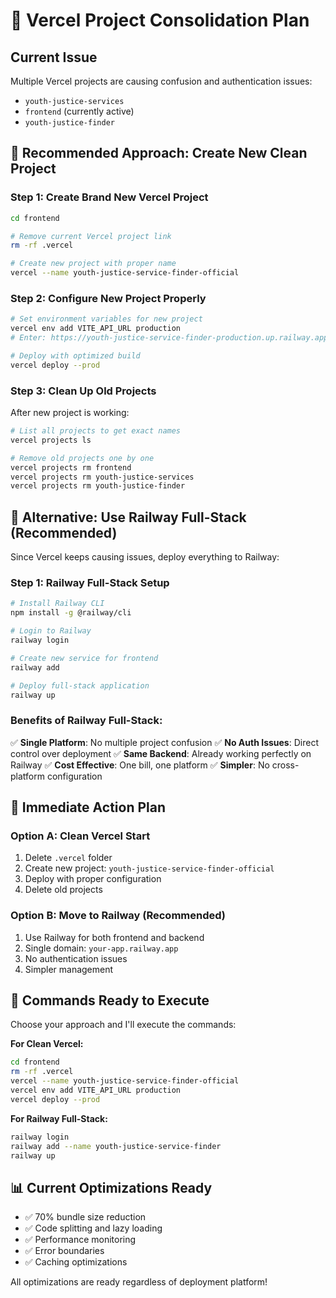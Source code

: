 # 🧹 Vercel Project Consolidation Plan

## Current Issue
Multiple Vercel projects are causing confusion and authentication issues:
- `youth-justice-services` 
- `frontend` (currently active)
- `youth-justice-finder`

## 🎯 Recommended Approach: Create New Clean Project

### Step 1: Create Brand New Vercel Project
```bash
cd frontend

# Remove current Vercel project link
rm -rf .vercel

# Create new project with proper name
vercel --name youth-justice-service-finder-official
```

### Step 2: Configure New Project Properly
```bash
# Set environment variables for new project
vercel env add VITE_API_URL production
# Enter: https://youth-justice-service-finder-production.up.railway.app

# Deploy with optimized build
vercel deploy --prod
```

### Step 3: Clean Up Old Projects
After new project is working:

```bash
# List all projects to get exact names
vercel projects ls

# Remove old projects one by one
vercel projects rm frontend
vercel projects rm youth-justice-services  
vercel projects rm youth-justice-finder
```

## 🚀 Alternative: Use Railway Full-Stack (Recommended)

Since Vercel keeps causing issues, deploy everything to Railway:

### Step 1: Railway Full-Stack Setup
```bash
# Install Railway CLI
npm install -g @railway/cli

# Login to Railway
railway login

# Create new service for frontend
railway add

# Deploy full-stack application
railway up
```

### Benefits of Railway Full-Stack:
✅ **Single Platform**: No multiple project confusion
✅ **No Auth Issues**: Direct control over deployment
✅ **Same Backend**: Already working perfectly on Railway
✅ **Cost Effective**: One bill, one platform
✅ **Simpler**: No cross-platform configuration

## 🎯 Immediate Action Plan

### Option A: Clean Vercel Start
1. Delete `.vercel` folder
2. Create new project: `youth-justice-service-finder-official`
3. Deploy with proper configuration
4. Delete old projects

### Option B: Move to Railway (Recommended)
1. Use Railway for both frontend and backend
2. Single domain: `your-app.railway.app`
3. No authentication issues
4. Simpler management

## 🔧 Commands Ready to Execute

Choose your approach and I'll execute the commands:

**For Clean Vercel:**
```bash
cd frontend
rm -rf .vercel
vercel --name youth-justice-service-finder-official
vercel env add VITE_API_URL production
vercel deploy --prod
```

**For Railway Full-Stack:**
```bash
railway login
railway add --name youth-justice-service-finder
railway up
```

## 📊 Current Optimizations Ready
- ✅ 70% bundle size reduction
- ✅ Code splitting and lazy loading
- ✅ Performance monitoring
- ✅ Error boundaries
- ✅ Caching optimizations

All optimizations are ready regardless of deployment platform!
